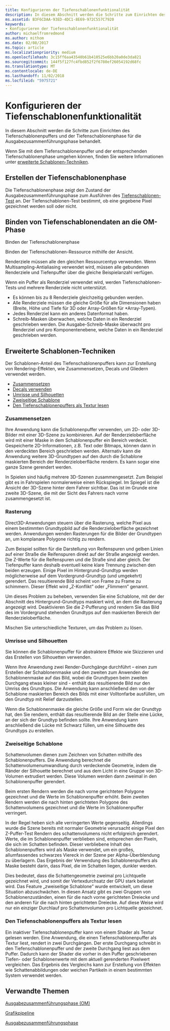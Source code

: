 ```yaml
---
title: Konfigurieren der Tiefenschablonenfunktionalität
description: In diesem Abschnitt werden die Schritte zum Einrichten des Tiefenschablonenpuffers und der Tiefenschablonenphase für die Ausgabezusammenführungsphase behandelt.
ms.assetid: B3F6CDAA-93ED-4DC1-8E69-972C557C7920
keywords:
- Konfigurieren der Tiefenschablonenfunktionalität
author: michaelfromredmond
ms.author: mithom
ms.date: 02/08/2017
ms.topic: article
ms.localizationpriority: medium
ms.openlocfilehash: 3c15ff6aa43540b61b410525e6bb20a0de3da821
ms.sourcegitcommit: 144f5f127fc4fbd852f2f6780ef26054192d68fc
ms.translationtype: MT
ms.contentlocale: de-DE
ms.lasthandoff: 11/02/2018
ms.locfileid: "5975721"
---
```

# <a name="span-iddirect3dconceptsconfiguringdepth-stencilfunctionalityspanconfiguring-depth-stencil-functionality"></a><span id="direct3dconcepts.configuring_depth-stencil_functionality"></span>Konfigurieren der Tiefenschablonenfunktionalität


In diesem Abschnitt werden die Schritte zum Einrichten des Tiefenschablonenpuffers und der Tiefenschablonenphase für die Ausgabezusammenführungsphase behandelt.

Wenn Sie mit dem Tiefenschablonenpuffer und der entsprechenden Tiefenschablonenphase umgehen können, finden Sie weitere Informationen unter [erweiterte Schablonen-Techniken](#advanced-stencil-techniques).

## <a name="span-idcreatedepthstencilstatespanspan-idcreatedepthstencilstatespanspan-idcreatedepthstencilstatespancreate-depth-stencil-state"></a><span id="Create_Depth_Stencil_State"></span><span id="create_depth_stencil_state"></span><span id="CREATE_DEPTH_STENCIL_STATE"></span>Erstellen der Tiefenschablonenphase


Die Tiefenschablonenphase zeigt den Zustand der Ausgabezusammenführungsphase zum Ausführen des [Tiefenschablonen-Test](https://msdn.microsoft.com/library/windows/desktop/bb205120) an. Der Tiefenschablonen-Test bestimmt, ob eine gegebene Pixel gezeichnet werden soll oder nicht.

## <a name="span-idbinddepthstenciltotheomstagespanspan-idbinddepthstenciltotheomstagespanspan-idbinddepthstenciltotheomstagespanbind-depth-stencil-data-to-the-om-stage"></a><span id="Bind_Depth_Stencil_to_the_OM_Stage"></span><span id="bind_depth_stencil_to_the_om_stage"></span><span id="BIND_DEPTH_STENCIL_TO_THE_OM_STAGE"></span>Binden von Tiefenschablonendaten an die OM-Phase


Binden der Tiefenschablonenphase

Binden der Tiefenschablonen-Ressource mithilfe der Ansicht.

Renderziele müssen alle den gleichen Ressourcentyp verwenden. Wenn Multisampling-Antialiasing verwendet wird, müssen alle gebundenen Renderziele und Tiefenpuffer über die gleiche Beispielanzahl verfügen.

Wenn ein Puffer als Renderziel verwendet wird, werden Tiefenschablonen-Tests und mehrere Renderziele nicht unterstützt.

-   Es können bis zu 8 Renderziele gleichzeitig gebunden werden.
-   Alle Renderziele müssen die gleiche Größe für alle Dimensionen haben (Breite, Höhe und Tiefe für 3D oder Array-Größen für \*Array-Typen).
-   Jedes Renderziel kann ein anderes Datenformat haben.
-   Schreib-Masken überwachen, welche Daten in ein Renderziel geschrieben werden. Die Ausgabe-Schreib-Maske überwacht pro Renderziel und pro Komponentenebene, welche Daten in ein Renderziel geschrieben werden.

## <a name="span-idadvancedstenciltechniquesspanspan-idadvancedstenciltechniquesspanspan-idadvancedstenciltechniquesspanspan-idadvanced-stencil-techniquesspanadvanced-stencil-techniques"></a><span id="Advanced_Stencil_Techniques"></span><span id="advanced_stencil_techniques"></span><span id="ADVANCED_STENCIL_TECHNIQUES"></span><span id="advanced-stencil-techniques"></span>Erweiterte Schablonen-Techniken


Der Schablonen-Anteil des Tiefenschablonenpuffers kann zur Erstellung von Rendering-Effekten, wie Zusammensetzen, Decals und Gliedern verwendet werden.

-   [Zusammensetzen](#compositing)
-   [Decals verwenden](#decaling)
-   [Umrisse und Silhouetten](#outlines-and-silhouettes)
-   [Zweiseitige Schablone](#two-sided-stencil)
-   [Den Tiefenschablonenpuffers als Textur lesen](#reading-the-depth-stencil-buffer-as-a-texture)

### <a name="span-idcompositingspanspan-idcompositingspanspan-idcompositingspancompositing"></a><span id="Compositing"></span><span id="compositing"></span><span id="COMPOSITING"></span>Zusammensetzen

Ihre Anwendung kann die Schablonenpuffer verwenden, um 2D- oder 3D-Bilder mit einer 3D-Szene zu kombinieren. Auf der Renderzieloberfläche wird mit einer Maske in dem Schablonenpuffer ein Bereich verdeckt. Gespeicherte 2D-Informationen, z.B. Text oder Bitmaps, können dann in den verdeckten Bereich geschrieben werden. Alternativ kann die Anwendung weitere 3D-Grundtypen auf den durch die Schablone maskierten Bereich der Renderzieloberfläche rendern. Es kann sogar eine ganze Szene gerendert werden.

In Spielen sind häufig mehrere 3D-Szenen zusammengesetzt. Zum Beispiel gibt es in Fahrspielen normalerweise einen Rückspiegel. Im Spiegel ist die Ansicht der 3D-Szene hinter dem Fahrer sichtbar. Das ist im Grunde eine zweite 3D-Szene, die mit der Sicht des Fahrers nach vorne zusammengesetzt ist.

### <a name="span-iddecalingspanspan-iddecalingspanspan-iddecalingspandecaling"></a><span id="Decaling"></span><span id="decaling"></span><span id="DECALING"></span>Rasterung

Direct3D-Anwendungen steuern über die Rasterung, welche Pixel aus einem bestimmten Grundtypbild auf die Renderzieloberfläche gezeichnet werden. Anwendungen wenden Rasterungen für die Bilder der Grundtypen an, um komplanare Polygone richtig zu rendern.

Zum Beispiel sollten für die Darstellung von Reifenspuren und gelben Linien auf einer Straße die Reifenspuren direkt auf der Straße angezeigt werden. Die Z-Werte für die Reifenspuren und die Straße sind aber gleich. Der Tiefenpuffer kann deshalb eventuell keine klare Trennung zwischen den beiden erzeugen. Einige Pixel im Hintergrund-Grundtyp werden möglicherweise auf dem Vordergrund-Grundtyp (und umgekehrt) gerendert. Das resultierende Bild scheint von Frame zu Frame zu schimmern. Dieser Effekt wird „Z-Konflikt” oder „Flimmern” genannt.

Um dieses Problem zu beheben, verwenden Sie eine Schablone, mit der der Abschnitt des Hintergrund-Grundtyps maskiert wird, an dem die Rasterung angezeigt wird. Deaktivieren Sie die Z-Pufferung und rendern Sie das Bild des im Vordergrund stehenden Grundtyps auf den maskierten Bereich der Renderzieloberfläche.

Mischen Sie unterschiedliche Texturen, um das Problem zu lösen.

### <a name="span-idoutlinesandsilhouettesspanspan-idoutlinesandsilhouettesspanspan-idoutlinesandsilhouettesspanspan-idoutlines-and-silhouettesoutlines-and-silhouettes"></a><span id="Outlines_and_Silhouettes"></span><span id="outlines_and_silhouettes"></span><span id="OUTLINES_AND_SILHOUETTES"></span><span id="outlines-and-silhouettes">Umrisse und Silhouetten

Sie können die Schablonenpuffer für abstraktere Effekte wie Skizzieren und das Erstellen von Silhouetten verwenden.

Wenn Ihre Anwendung zwei Render-Durchgänge durchführt – einen zum Erstellen der Schablonenmaske und den zweiten zum Anwenden der Schablonenmaske auf das Bild, wobei die Grundtypen beim zweiten Durchgang etwas kleiner sind - enthält das resultierende Bild nur den Umriss des Grundtyps. Die Anwendung kann anschließend den von der Schablone maskierten Bereich des Bilds mit einer Volltonfarbe ausfüllen, um den Grundtyp mit Relief darzustellen.

Wenn die Schablonenmaske die gleiche Größe und Form wie der Grundtyp hat, den Sie rendern, enthält das resultierende Bild an der Stelle eine Lücke, an der sich der Grundtyp befinden sollte. Ihre Anwendung kann anschließend die Lücke mit Schwarz füllen, um eine Silhouette des Grundtyps zu erstellen.

### <a name="span-idtwosidedstencilspanspan-idtwosidedstencilspanspan-idtwosidedstencilspantwo-sided-stencil"></a><span id="Two_Sided_Stencil"></span><span id="two_sided_stencil"></span><span id="TWO_SIDED_STENCIL"></span>Zweiseitige Schablone

Schattenvolumen dienen zum Zeichnen von Schatten mithilfe des Schablonenpuffers. Die Anwendung berechnet die Schattenvolumenumwandlung durch verdeckende Geometrie, indem die Ränder der Silhouette berechnet und aus dem Licht in eine Gruppe von 3D-Volumen extrudiert werden. Diese Volumen werden dann zweimal in den Schablonenpuffer gerendert.

Beim ersten Rendern werden die nach vorne gerichteten Polygone gezeichnet und die Werte im Schablonenpuffer erhöht. Beim zweiten Rendern werden die nach hinten gerichteten Polygone des Schattenvolumens gezeichnet und die Werte im Schablonenpuffer verringert.

In der Regel heben sich alle verringerten Werte gegenseitig. Allerdings wurde die Szene bereits mit normaler Geometrie verursacht einige Pixel den Z-Puffer-Test Rendern des schattenvolumens nicht erfolgreich gerendert. Werte, die im Schablonenpuffer verblieben sind, entsprechen den Pixeln, die sich im Schatten befinden. Dieser verbliebene Inhalt des Schablonenpuffers wird als Maske verwendet, um ein großes, allumfassendes schwarzes Viereck in der Szene per Alpha-Überblendung zu überlagern. Das Ergebnis der Verwendung des Schablonenpuffers als Maske besteht darin, dass Pixel, die im Schatten liegen, dunkler werden.

Dies bedeutet, dass die Schattengeometrie zweimal pro Lichtquelle gezeichnet wird, und somit der Vertexdurchsatz der GPU stark belastet wird. Das Feature „zweiseitige Schablone” wurde entwickelt, um diese Situation abzuschwächen. In diesen Ansatz gibt es zwei Gruppen von Schablonenzuständen, einen für die nach vorne gerichteten Dreiecke und den anderen für die nach hinten gerichteten Dreiecke. Auf diese Weise wird nur ein einziger Durchlauf pro Schattenvolumen pro Lichtquelle gezeichnet.

### <a name="span-idreadingthedepth-stencilbufferasatexturespanspan-idreadingthedepth-stencilbufferasatexturespanspan-idreadingthedepth-stencilbufferasatexturespanspan-idreading-the-depth-stencil-buffer-as-a-texturespanreading-the-depth-stencil-buffer-as-a-texture"></a><span id="Reading_the_Depth-Stencil_Buffer_as_a_Texture"></span><span id="reading_the_depth-stencil_buffer_as_a_texture"></span><span id="READING_THE_DEPTH-STENCIL_BUFFER_AS_A_TEXTURE"></span><span id="reading-the-depth-stencil-buffer-as-a-texture"></span>Den Tiefenschablonenpuffers als Textur lesen

Ein inaktiver Tiefenschablonenpuffer kann von einem Shader als Textur gelesen werden. Eine Anwendung, die einen Tiefenschablonenpuffer als Textur liest, rendert in zwei Durchgängen. Der erste Durchgang schreibt in den Tiefenschablonenpuffer und der zweite Durchgang liest aus dem Puffer. Dadurch kann der Shader die vorher in den Puffer geschriebenen Tiefen- oder Schablonenwerte mit dem aktuell gerenderten Pixelwert vergleichen. Das Ergebnis des Vergleichs kann zur Erstellung von Effekten wie Schattenabbildungen oder weichen Partikeln in einem bestimmten System verwendet werden.

## <a name="span-idrelated-topicsspanrelated-topics"></a><span id="related-topics"></span>Verwandte Themen


[Ausgabezusammenführungsphase (OM)](output-merger-stage--om-.md)

[Grafikpipeline](graphics-pipeline.md)

[Ausgabezusammenführungsphase](https://msdn.microsoft.com/library/windows/desktop/bb205120)
